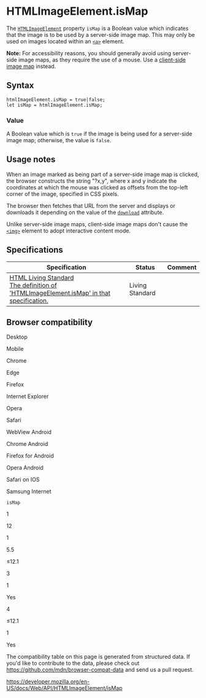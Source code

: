 HTMLImageElement.isMap
======================

The [`HTMLImageElement`](../htmlimageelement) property `isMap` is a Boolean value which indicates that the image is to be used by a server-side image map. This may only be used on images located within an [`<a>`](https://developer.mozilla.org/en-US/docs/Web/HTML/Element/a) element.

**Note:** For accessibility reasons, you should generally avoid using server-side image maps, as they require the use of a mouse. Use a [client-side image map](https://developer.mozilla.org/en-US/docs/Learn/HTML/Howto/Add_a_hit_map_on_top_of_an_image) instead.

Syntax
------

    htmlImageElement.isMap = true|false;
    let isMap = htmlImageElement.isMap;

### Value

A Boolean value which is `true` if the image is being used for a server-side image map; otherwise, the value is `false`.

Usage notes
-----------

When an image marked as being part of a server-side image map is clicked, the browser constructs the string "?x,y", where x and y indicate the coordinates at which the mouse was clicked as offsets from the top-left corner of the image, specified in CSS pixels.

The browser then fetches that URL from the server and displays or downloads it depending on the value of the [`download`](https://developer.mozilla.org/en-US/docs/Web/HTML/Element/a#attr-download) attribute.

Unlike server-side image maps, client-side image maps don't cause the [`<img>`](https://developer.mozilla.org/en-US/docs/Web/HTML/Element/img) element to adopt interactive content mode.

Specifications
--------------

<table><thead><tr class="header"><th>Specification</th><th>Status</th><th>Comment</th></tr></thead><tbody><tr class="odd"><td><a href="https://html.spec.whatwg.org/multipage/#dom-img-ismap">HTML Living Standard<br />
<span class="small">The definition of 'HTMLImageElement.isMap' in that specification.</span></a></td><td><span class="spec-living">Living Standard</span></td><td></td></tr></tbody></table>

Browser compatibility
---------------------

Desktop

Mobile

Chrome

Edge

Firefox

Internet Explorer

Opera

Safari

WebView Android

Chrome Android

Firefox for Android

Opera Android

Safari on IOS

Samsung Internet

`isMap`

1

12

1

5.5

≤12.1

3

1

Yes

4

≤12.1

1

Yes

The compatibility table on this page is generated from structured data. If you'd like to contribute to the data, please check out <https://github.com/mdn/browser-compat-data> and send us a pull request.

<a href="https://developer.mozilla.org/en-US/docs/Web/API/HTMLImageElement/isMap" class="_attribution-link">https://developer.mozilla.org/en-US/docs/Web/API/HTMLImageElement/isMap</a>
